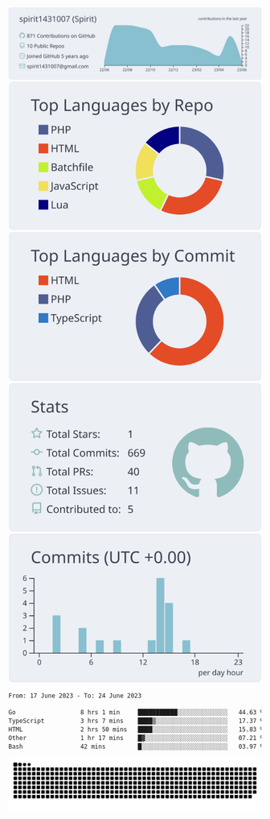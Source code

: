[![](https://raw.githubusercontent.com/spirit1431007/spirit1431007/master/profile-summary-card-output/nord_bright/0-profile-details.svg)](https://git.io/spiritx)
[![](https://raw.githubusercontent.com/spirit1431007/spirit1431007/master/profile-summary-card-output/nord_bright/1-repos-per-language.svg)](https://git.io/spiritx) [![](https://raw.githubusercontent.com/spirit1431007/spirit1431007/master/profile-summary-card-output/nord_bright/2-most-commit-language.svg)](https://git.io/spiritx)
[![](https://raw.githubusercontent.com/spirit1431007/spirit1431007/master/profile-summary-card-output/nord_bright/3-stats.svg)](https://git.io/spiritx) [![](https://raw.githubusercontent.com/spirit1431007/spirit1431007/master/profile-summary-card-output/nord_bright/4-productive-time.svg)](https://git.io/spiritx)

<!--START_SECTION:waka-->

```txt
From: 17 June 2023 - To: 24 June 2023

Go                  8 hrs 1 min     ███████████░░░░░░░░░░░░░░   44.63 %
TypeScript          3 hrs 7 mins    ████▒░░░░░░░░░░░░░░░░░░░░   17.37 %
HTML                2 hrs 50 mins   ████░░░░░░░░░░░░░░░░░░░░░   15.83 %
Other               1 hr 17 mins    █▓░░░░░░░░░░░░░░░░░░░░░░░   07.21 %
Bash                42 mins         █░░░░░░░░░░░░░░░░░░░░░░░░   03.97 %
```

<!--END_SECTION:waka-->

![contribution](https://github.com/spirit1431007/spirit1431007/blob/output/github-contribution-grid-snake.svg)
